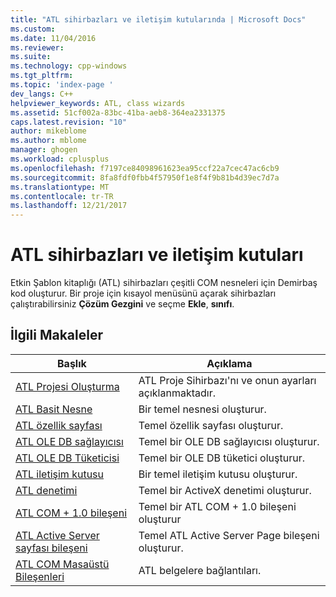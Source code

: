 ```yaml
---
title: "ATL sihirbazları ve iletişim kutularında | Microsoft Docs"
ms.custom: 
ms.date: 11/04/2016
ms.reviewer: 
ms.suite: 
ms.technology: cpp-windows
ms.tgt_pltfrm: 
ms.topic: 'index-page '
dev_langs: C++
helpviewer_keywords: ATL, class wizards
ms.assetid: 51cf002a-83bc-41ba-aeb8-364ea2331375
caps.latest.revision: "10"
author: mikeblome
ms.author: mblome
manager: ghogen
ms.workload: cplusplus
ms.openlocfilehash: f7197ce84098961623ea95ccf22a7cec47ac6cb9
ms.sourcegitcommit: 8fa8fdf0fbb4f57950f1e8f4f9b81b4d39ec7d7a
ms.translationtype: MT
ms.contentlocale: tr-TR
ms.lasthandoff: 12/21/2017
---
```

# <a name="atl-wizards-and-dialog-boxes"></a>ATL sihirbazları ve iletişim kutuları
Etkin Şablon kitaplığı (ATL) sihirbazları çeşitli COM nesneleri için Demirbaş kod oluşturur. Bir proje için kısayol menüsünü açarak sihirbazları çalıştırabilirsiniz **Çözüm Gezgini** ve seçme **Ekle**, **sınıfı**.  
  
## <a name="related-articles"></a>İlgili Makaleler  
  
|Başlık|Açıklama|  
|-----------|-----------------|  
|[ATL Projesi Oluşturma](../../atl/reference/creating-an-atl-project.md)|ATL Proje Sihirbazı'nı ve onun ayarları açıklanmaktadır.|  
|[ATL Basit Nesne](../../atl/reference/adding-an-atl-simple-object.md)|Bir temel nesnesi oluşturur.|  
|[ATL özellik sayfası](../../atl/reference/adding-an-atl-property-page.md)|Temel özellik sayfası oluşturur.|  
|[ATL OLE DB sağlayıcısı](../../atl/reference/adding-an-atl-ole-db-provider.md)|Temel bir OLE DB sağlayıcısı oluşturur.|  
|[ATL OLE DB Tüketicisi](../../atl/reference/adding-an-atl-ole-db-consumer.md)|Temel bir OLE DB tüketici oluşturur.|  
|[ATL iletişim kutusu](../../atl/reference/adding-an-atl-dialog-box.md)|Bir temel iletişim kutusu oluşturur.|  
|[ATL denetimi](../../atl/reference/adding-an-atl-control.md)|Temel bir ActiveX denetimi oluşturur.|  
|[ATL COM + 1.0 bileşeni](../../atl/reference/adding-an-atl-com-plus-1-0-component.md)|Temel bir ATL COM + 1.0 bileşeni oluşturur|  
|[ATL Active Server sayfası bileşeni](../../atl/reference/adding-an-atl-active-server-page-component.md)|Temel ATL Active Server Page bileşeni oluşturur.|  
|[ATL COM Masaüstü Bileşenleri](../../atl/atl-com-desktop-components.md)|ATL belgelere bağlantıları.|

